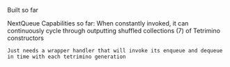 



Built so far

NextQueue
  Capabilities so far:
    When constantly invoked, it can continuously cycle through outputting
    shuffled collections (7) of Tetrimino constructors

    Just needs a wrapper handler that will invoke its enqueue and dequeue 
    in time with each tetrimino generation

